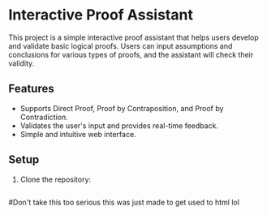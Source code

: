 # Interactive Proof Assistant
This project is a simple interactive proof assistant that helps users develop and validate basic logical proofs. Users can input assumptions and conclusions for various types of proofs, and the assistant will check their validity.

## Features
- Supports Direct Proof, Proof by Contraposition, and Proof by Contradiction.
- Validates the user's input and provides real-time feedback.
- Simple and intuitive web interface.

## Setup
1. Clone the repository:
   ```bash

#Don't take this too serious this was just made to get used to html lol
